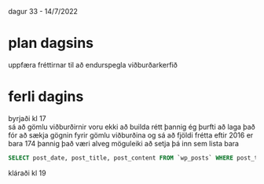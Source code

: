 dagur 33 - 14/7/2022

# plan dagsins
uppfæra fréttirnar til að endurspegla viðburðarkerfið

# ferli dagins
byrjaði kl 17  
sá að gömlu viðburðirnir voru ekki að builda rétt þannig ég þurfti að laga það  
fór að sækja gögnin fyrir gömlu viðburðina og sá að fjöldi frétta eftir 2016 er bara 174 þannig það væri alveg möguleiki að setja þá inn sem lista bara  
```sql
SELECT post_date, post_title, post_content FROM `wp_posts` WHERE post_type = "post" and post_date >= '2016-01-01' 
```

kláraði kl 19
